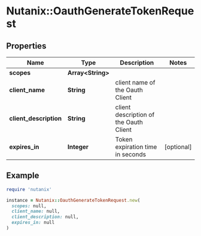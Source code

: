 # Nutanix::OauthGenerateTokenRequest

## Properties

| Name | Type | Description | Notes |
| ---- | ---- | ----------- | ----- |
| **scopes** | **Array&lt;String&gt;** |  |  |
| **client_name** | **String** | client name of the Oauth Client |  |
| **client_description** | **String** | client description of the Oauth Client |  |
| **expires_in** | **Integer** | Token expiration time in seconds | [optional] |

## Example

```ruby
require 'nutanix'

instance = Nutanix::OauthGenerateTokenRequest.new(
  scopes: null,
  client_name: null,
  client_description: null,
  expires_in: null
)
```


